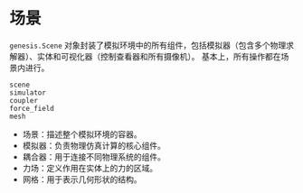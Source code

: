 # 场景

 ``genesis.Scene`` 对象封装了模拟环境中的所有组件，包括模拟器（包含多个物理求解器）、实体和可视化器（控制查看器和所有摄像机）。
基本上，所有操作都在场景内进行。

```{toctree}
scene
simulator
coupler
force_field
mesh
```

- 场景：描述整个模拟环境的容器。
- 模拟器：负责物理仿真计算的核心组件。
- 耦合器：用于连接不同物理系统的组件。
- 力场：定义作用在实体上的力的区域。
- 网格：用于表示几何形状的结构。
